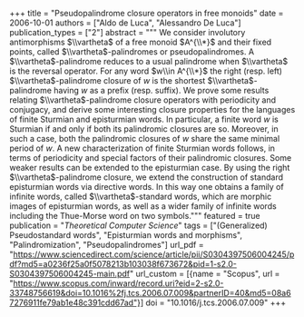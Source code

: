 +++
title = "Pseudopalindrome closure operators in free monoids"
date = 2006-10-01
authors = ["Aldo de Luca", "Alessandro De Luca"]
publication_types = ["2"]
abstract = """
We consider involutory antimorphisms $\\vartheta$ of a free monoid $A^{\\*}$ and
their fixed points, called $\\vartheta$-palindromes or pseudopalindromes. A
$\\vartheta$-palindrome reduces to a usual palindrome when $\\vartheta$ is the
reversal operator. For any word $w\\in A^{\\*}$ the right (resp. left)
$\\vartheta$-palindrome closure of $w$ is the shortest $\\vartheta$-palindrome
having $w$ as a prefix (resp. suffix).
We prove some results relating $\\vartheta$-palindrome closure operators with
periodicity and conjugacy, and derive some interesting closure properties for
the languages of finite Sturmian and episturmian words. In particular, a finite
word $w$ is Sturmian if and only if both its palindromic closures are so.
Moreover, in such a case, both the palindromic closures of $w$ share the same
minimal period of $w$. A new characterization of finite Sturmian words follows,
in terms of periodicity and special factors of their palindromic closures. Some
weaker results can be extended to the episturmian case.
By using the right $\\vartheta$-palindrome closure, we extend the construction
of standard episturmian words via directive words. In this way one obtains a
family of infinite words, called $\\vartheta$-standard words, which are morphic
images of episturmian words, as well as a wider family of infinite words
including the Thue-Morse word on two symbols."""
featured = true
publication = "*Theoretical Computer Science*"
tags = ["(Generalized) Pseudostandard words", "Episturmian words and morphisms", "Palindromization", "Pseudopalindromes"]
url_pdf = "https://www.sciencedirect.com/science/article/pii/S0304397506004245/pdf?md5=a0236f25a0f5078213b103038f673672&pid=1-s2.0-S0304397506004245-main.pdf"
url_custom = [{name = "Scopus", url = "https://www.scopus.com/inward/record.uri?eid=2-s2.0-33748756619&doi=10.1016%2fj.tcs.2006.07.009&partnerID=40&md5=08a67276911fe79ab1e48c391cdd67ad"}]
doi = "10.1016/j.tcs.2006.07.009"
+++
